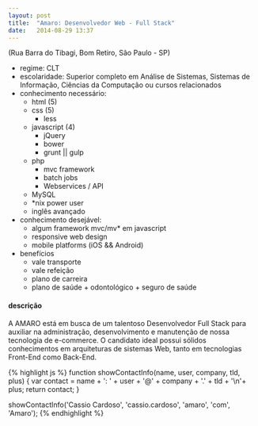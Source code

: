 ```yaml
---
layout: post
title:  "Amaro: Desenvolvedor Web - Full Stack"
date:   2014-08-29 13:37
---
```


(Rua Barra do Tibagi, Bom Retiro, São Paulo - SP)

* regime: CLT
* escolaridade: Superior completo em Análise de Sistemas, Sistemas de Informação, Ciências da Computação ou cursos relacionados
* conhecimento necessário:
  * html (5)
  * css (5)
    * less
  * javascript (4)
    * jQuery
    * bower
    * grunt || gulp
  * php
    * mvc framework
    * batch jobs
    * Webservices / API
  * MySQL
  * *nix power user
  * inglês avançado
* conhecimento desejável:
  * algum framework mvc/mv* em javascript
  * responsive web design
  * mobile platforms (iOS && Android)
* benefícios
  * vale transporte
  * vale refeição
  * plano de carreira
  * plano de saúde + odontológico + seguro de saúde

#### descrição

A AMARO está em busca de um talentoso Desenvolvedor Full Stack para auxiliar na administração, desenvolvimento e manutenção de nossa tecnologia de e-commerce. O candidato ideal possui sólidos conhecimentos em arquiteturas de sistemas Web, tanto em tecnologias Front-End como Back-End.

{% highlight js %}
function showContactInfo(name, user, company, tld, plus) {
  var contact = name + ': ' + user + '@' + company + '.' + tld + '\n'+ plus;
  return contact;
}

showContactInfo('Cassio Cardoso', 'cassio.cardoso', 'amaro', 'com', 'Amaro');
{% endhighlight %}
